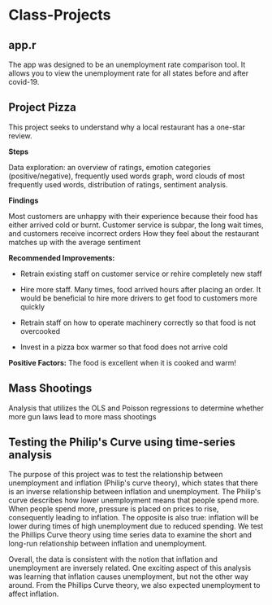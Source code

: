 # Class-Projects

## app.r

The app was designed to be an unemployment rate comparison tool. It allows you to view the unemployment rate for all states before and after covid-19.


## Project Pizza

This project seeks to understand why a local restaurant has a one-star review.

**Steps**

Data exploration: an overview of ratings, emotion categories (positive/negative), frequently used words graph, word clouds of most frequently used words, distribution of ratings, sentiment analysis.

**Findings**

Most customers are unhappy with their experience because their food has either arrived cold or burnt. 
Customer service is subpar, the long wait times, and customers receive incorrect orders
How they feel about the restaurant matches up with the average sentiment

**Recommended Improvements:**

- Retrain existing staff on customer service or rehire completely new staff

- Hire more staff. Many times, food arrived hours after placing an order. It would be beneficial to hire more drivers to get food to customers more quickly

- Retrain staff on how to operate machinery correctly so that food is not overcooked 

- Invest in a pizza box warmer so that food does not arrive cold

**Positive Factors:**
The food is excellent when it is cooked and warm!


## Mass Shootings

Analysis that utilizes the OLS and Poisson regressions to determine whether more gun laws lead to more mass shootings

## Testing the Philip's Curve using time-series analysis

 The purpose of this project was to test the relationship between unemployment and inflation (Philip's curve theory), which states that there is an inverse relationship between inflation and unemployment. The Philip's curve describes how lower unemployment means that people spend more. When people spend more, pressure is placed on prices to rise, consequently leading to inflation. The opposite is also true: inflation will be lower during times of high unemployment due to reduced spending. We test the Phillips Curve theory using time series data to examine the short and long-run relationship between inflation and unemployment.

Overall, the data is consistent with the notion that inflation and unemployment are inversely related. One exciting aspect of this analysis was learning that inflation causes unemployment, but not the other way around. From the Phillips Curve theory, we also expected unemployment to affect inflation. 


